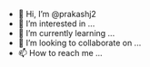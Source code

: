 - 👋 Hi, I’m @prakashj2
- 👀 I’m interested in ...
- 🌱 I’m currently learning ...
- 💞️ I’m looking to collaborate on ...
- 📫 How to reach me ...

<!---
prakashj2/prakashj2 is a ✨ special ✨ repository because its `README.md` (this file) appears on your GitHub profile.
You can click the Preview 🔗
 to take a look at your changes.
--->
